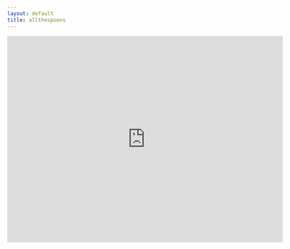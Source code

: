 ```yaml
---
layout: default
title: allthespoons
---
```


<iframe src="https://www.google.com/maps/d/embed?mid=1QO-IFj3aw1_g-D_e2WYLia6zK64" width="640" height="480" frameborder="0" style="border:0" allowfullscreen></iframe>
